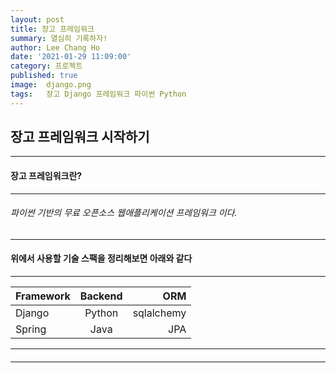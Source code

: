 ```yaml
---
layout: post
title: 장고 프레임워크
summary: 열심히 기록하자!
author: Lee Chang Ho
date: '2021-01-29 11:09:00'
category: 프로젝트
published: true
image:  django.png
tags:   장고 Django 프레임워크 파이썬 Python
---
```


## 장고 프레임워크 시작하기

---
#### 장고 프레임워크란?
---
###### 파이썬 기반의 무료 오픈소스 웹애플리케이션 프레임워크 이다.

---
#### 위에서 사용할 기술 스팩을 정리해보면 아래와 같다
---
Framework | Backend | ORM
---|:---:|---:
Django | Python | sqlalchemy
Spring| Java | JPA


---
#### 
---
<!--stackedit_data:
eyJoaXN0b3J5IjpbLTg1MTE0ODUzMSwxMzk0NTU2NDgxLDExNz
QxNzY0MCwtMjE0NjU4Mjc4NCwtNjM4MTMwNDE3XX0=
-->